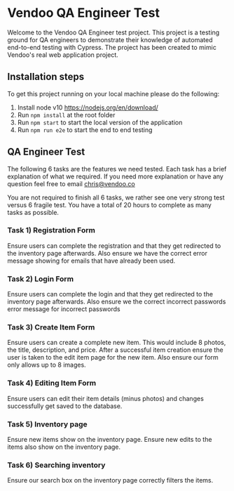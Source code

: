 # Vendoo QA Engineer Test

Welcome to the Vendoo QA Engineer test project. This project is a testing ground for QA engineers to demonstrate their knowledge of automated end-to-end testing with Cypress. The project has been created to mimic Vendoo's real web application project.

## Installation steps

To get this project running on your local machine please do the following:

1. Install node v10 https://nodejs.org/en/download/
2. Run `npm install` at the root folder
3. Run `npm start` to start the local version of the application
4. Run `npm run e2e` to start the end to end testing

## QA Engineer Test

The following 6 tasks are the features we need tested. Each task has a brief explanation of what we required. If you need more explanation or have any question feel free to email chris@vendoo.co

You are not required to finish all 6 tasks, we rather see one very strong test versus 6 fragile test. You have a total of 20 hours to complete as many tasks as possible.

### Task 1) Registration Form

Ensure users can complete the registration and that they get redirected to the inventory page afterwards. Also ensure we have the correct error message showing for emails that have already been used.

### Task 2) Login Form

Ensure users can complete the login and that they get redirected to the inventory page afterwards. Also ensure we the correct incorrect passwords error message for incorrect passwords

### Task 3) Create Item Form

Ensure users can create a complete new item. This would include 8 photos, the title, description, and price. After a successful item creation ensure the user is taken to the edit item page for the new item. Also ensure our form only allows up to 8 images.

### Task 4) Editing Item Form

Ensure users can edit their item details (minus photos) and changes successfully get saved to the database.

### Task 5) Inventory page

Ensure new items show on the inventory page. Ensure new edits to the items also show on the inventory page.

### Task 6) Searching inventory

Ensure our search box on the inventory page correctly filters the items.
